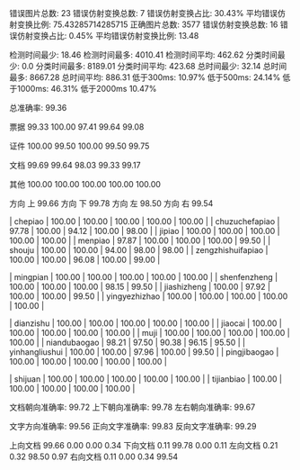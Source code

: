 错误图片总数: 23 错误仿射变换总数: 7 错误仿射变换占比: 30.43% 平均错误仿射变换比例: 75.43285714285715
正确图片总数: 3577 错误仿射变换总数: 16 错误仿射变换占比: 0.45% 平均错误仿射变换比例: 13.48

检测时间最少: 18.46 检测时间最多: 4010.41 检测时间平均: 462.62
分类时间最少: 0.0 分类时间最多: 8189.01 分类时间平均: 423.68
总时间最少: 32.14 总时间最多: 8667.28 总时间平均: 886.31
低于300ms: 10.97% 低于500ms: 24.14% 低于1000ms: 46.31% 低于2000ms 10.47%

总准确率: 99.36 

票据
 99.33 100.00 97.41 99.64 99.08 

证件
 100.00 99.50 100.00 99.50 99.75 

文档
 99.69 99.64 98.03 99.33 99.17 

其他
 100.00 100.00 100.00 100.00 100.00 

方向 上  99.66 
方向 下  99.78 
方向 左  98.50 
方向 右  99.54 

| chepiao |  100.00 | 100.00 | 100.00 | 100.00 | 100.00 |
| chuzuchefapiao |  97.78 | 100.00 | 94.12 | 100.00 | 98.00 |
| jipiao |  100.00 | 100.00 | 100.00 | 100.00 | 100.00 |
| menpiao |  97.87 | 100.00 | 100.00 | 100.00 | 99.50 |
| shouju |  100.00 | 100.00 | 94.00 | 98.00 | 98.00 |
| zengzhishuifapiao |  100.00 | 100.00 | 96.08 | 100.00 | 99.00 |


| mingpian |  100.00 | 100.00 | 100.00 | 100.00 | 100.00 |
| shenfenzheng |  100.00 | 100.00 | 100.00 | 98.15 | 99.50 |
| jiashizheng |  100.00 | 97.92 | 100.00 | 100.00 | 99.50 |
| yingyezhizhao |  100.00 | 100.00 | 100.00 | 100.00 | 100.00 |


| dianzishu |  100.00 | 100.00 | 100.00 | 100.00 | 100.00 |
| jiaocai |  100.00 | 100.00 | 100.00 | 100.00 | 100.00 |
| muji |  100.00 | 100.00 | 100.00 | 100.00 | 100.00 |
| niandubaogao |  98.21 | 97.50 | 90.38 | 96.15 | 95.50 |
| yinhangliushui |  100.00 | 100.00 | 97.96 | 100.00 | 99.50 |
| pingjibaogao |  100.00 | 100.00 | 100.00 | 100.00 | 100.00 |


| shijuan |  100.00 | 100.00 | 100.00 | 100.00 | 100.00 |
| tijianbiao |  100.00 | 100.00 | 100.00 | 100.00 | 100.00 |

文档朝向准确率: 99.72
上下朝向准确率: 99.78
左右朝向准确率: 99.67

文字方向准确率: 99.56
正向文字准确率: 99.83
反向文字准确率: 99.29

上向文档 99.66 0.00 0.00 0.34
下向文档 0.11 99.78 0.00 0.11
左向文档 0.21 0.32 98.50 0.97
右向文档 0.11 0.00 0.34 99.54
